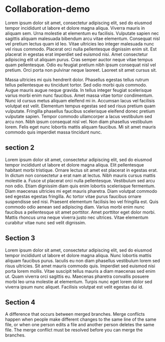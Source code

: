 # Collaboration-demo
Lorem ipsum dolor sit amet, consectetur adipiscing elit, sed do eiusmod tempor incididunt ut labore et dolore magna aliqua. Viverra mauris in aliquam sem. Urna molestie at elementum eu facilisis. Vulputate sapien nec sagittis aliquam malesuada bibendum arcu vitae elementum. Consequat nisl vel pretium lectus quam id leo. Vitae ultricies leo integer malesuada nunc vel risus commodo. Placerat orci nulla pellentesque dignissim enim sit. Est placerat in egestas erat imperdiet sed euismod nisi. Amet consectetur adipiscing elit ut aliquam purus. Cras semper auctor neque vitae tempus quam pellentesque. Odio eu feugiat pretium nibh ipsum consequat nisl vel pretium. Orci porta non pulvinar neque laoreet. Laoreet sit amet cursus sit.

Massa ultricies mi quis hendrerit dolor. Phasellus egestas tellus rutrum tellus pellentesque eu tincidunt tortor. Sed odio morbi quis commodo. Augue mauris augue neque gravida. In tellus integer feugiat scelerisque varius morbi enim nunc faucibus. Amet massa vitae tortor condimentum. Nunc id cursus metus aliquam eleifend mi in. Accumsan lacus vel facilisis volutpat est velit. Elementum tempus egestas sed sed risus pretium quam vulputate. Fringilla phasellus faucibus scelerisque eleifend donec pretium vulputate sapien. Tempor commodo ullamcorper a lacus vestibulum sed arcu non. Nibh ipsum consequat nisl vel. Non diam phasellus vestibulum lorem. Felis eget nunc lobortis mattis aliquam faucibus. Mi sit amet mauris commodo quis imperdiet massa tincidunt nunc.

## section 2
Lorem ipsum dolor sit amet, consectetur adipiscing elit, sed do eiusmod tempor incididunt ut labore et dolore magna aliqua. Elit pellentesque habitant morbi tristique. Ornare lectus sit amet est placerat in egestas erat. In dictum non consectetur a erat nam at lectus. Nibh mauris cursus mattis molestie a. Fusce ut placerat orci nulla pellentesque. Vestibulum sed arcu non odio. Etiam dignissim diam quis enim lobortis scelerisque fermentum. Diam maecenas ultricies mi eget mauris pharetra. Diam volutpat commodo sed egestas egestas fringilla. Ac tortor vitae purus faucibus ornare suspendisse sed nisi. Praesent elementum facilisis leo vel fringilla est. Quis commodo odio aenean sed adipiscing diam. Varius morbi enim nunc faucibus a pellentesque sit amet porttitor. Amet porttitor eget dolor morbi. Mattis rhoncus urna neque viverra justo nec ultrices. Vitae elementum curabitur vitae nunc sed velit dignissim.

## Section 3
Lorem ipsum dolor sit amet, consectetur adipiscing elit, sed do eiusmod tempor incididunt ut labore et dolore magna aliqua. Nunc lobortis mattis aliquam faucibus purus. Iaculis eu non diam phasellus vestibulum lorem sed risus ultricies. Sit amet mauris commodo quis. Imperdiet sed euismod nisi porta lorem mollis. Vitae suscipit tellus mauris a diam maecenas sed enim ut. Quam viverra orci sagittis eu. Maecenas pharetra convallis posuere morbi leo urna molestie at elementum. Turpis nunc eget lorem dolor sed viverra ipsum nunc aliquet. Facilisis volutpat est velit egestas dui id.

## Section 4
A difference that occurs between merged branches. Merge conflicts happen when people make different changes to the same line of the same file, or when one person edits a file and another person deletes the same file. The merge conflict must be resolved before you can merge the branches.

